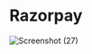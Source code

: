 # Razorpay




![Screenshot (27)](https://github.com/user-attachments/assets/ae82dce0-a285-4011-b784-858c7defec49)
